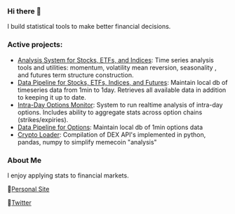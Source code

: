 ### Hi there 👋

I build statistical tools to make better financial decisions. 

### Active projects: 
- [Analysis System for Stocks, ETFs, and Indices](https://github.com/doomed51/analysis): Time series analysis tools and utilities:  momentum, volatility mean reversion, seasonality , and futures term structure construction.
- [Data Pipeline for Stocks, ETFs, Indices, and Futures](https://github.com/doomed51/saveHistoricalData): Maintain local db of timeseries data from 1min to 1day. Retrieves all available data in addition to keeping it up to date.
- [Intra-Day Options Monitor](https://github.com/doomed51/optionsMonitor): System to run realtime analysis of intra-day options. Includes ability to aggregate stats across option chains (strikes/expiries).
- [Data Pipeline for Options](https://github.com/doomed51/optionsDataManager): Maintain local db of 1min options data
- [Crypto Loader](https://github.com/doomed51/cryptoLoader): Compilation of DEX API's implemented in python, pandas, numpy to simplify memecoin "analysis"  

### About Me
I enjoy applying stats to financial markets. 

🌱[Personal Site](https://rachitshankar.com/)

💬[Twitter](https://twitter.com/inSenCite)

<!--
**doomed51/doomed51** is a ✨ _special_ ✨ repository because its `README.md` (this file) appears on your GitHub profile.

Here are some ideas to get you started:

- 🔭 I’m currently working on ...
- 🌱 I’m currently learning ...
- 👯 I’m looking to collaborate on ...
- 🤔 I’m looking for help with ...
- 💬 Ask me about ...
- 📫 How to reach me: ...
- 😄 Pronouns: ...
- ⚡ Fun fact: ...
-->
